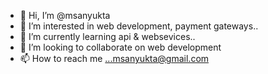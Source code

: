 - 👋 Hi, I’m @msanyukta
- 👀 I’m interested in  web development, payment gateways..
- 🌱 I’m currently learning api & websevices..
- 💞️ I’m looking to collaborate on web development
- 📫 How to reach me ...msanyukta@gmail.com

<!---
msanyukta/msanyukta is a ✨ special ✨ repository because its `README.md` (this file) appears on your GitHub profile.
You can click the Preview link to take a look at your changes.
--->
